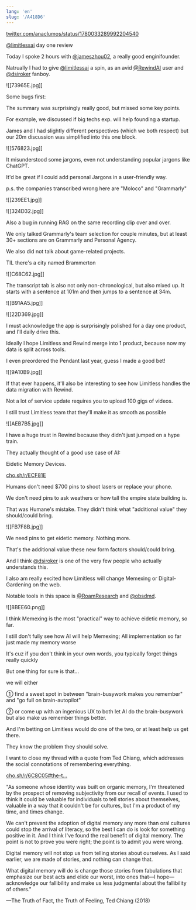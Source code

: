 ```yaml
---
lang: 'en'
slug: '/A418D6'
---
```


[twitter.com/anaclumos/status/1780033289992204540](https://twitter.com/anaclumos/status/1780033289992204540)

[@limitlessai](https://twitter.com/limitlessai) day one review

Today I spoke 2 hours with [@jameszhou02](https://twitter.com/jameszhou02), a really good enginifounder.

Natrually I had to give [@limitlessai](https://twitter.com/limitlessai) a spin, as an avid [@RewindAI](https://twitter.com/RewindAI) user and [@dsiroker](https://twitter.com/dsiroker) fanboy.

![[73965E.jpg]]

Some bugs first:

The summary was surprisingly really good, but missed some key points.

For example, we discussed if big techs exp. will help founding a startup.

James and I had slightly different perspectives (which we both respect) but our 20m discussion was simplified into this one block.

![[576823.jpg]]

It misunderstood some jargons, even not understanding popular jargons like ChatGPT.

It'd be great if I could add personal Jargons in a user-friendly way.

p.s. the companies transcribed wrong here are "Moloco" and "Grammarly"

![[239EE1.jpg]]

![[324D32.jpg]]

Also a bug in running RAG on the same recording clip over and over.

We only talked Grammarly's team selection for couple minutes, but at least 30+ sections are on Grammarly and Personal Agency.

We also did not talk about game-related projects.

TIL there's a city named Brammerton

![[C68C62.jpg]]

The transcript tab is also not only non-chronological, but also mixed up. It starts with a sentence at 101m and then jumps to a sentence at 34m.

![[B91AA5.jpg]]

![[22D369.jpg]]

I must acknowledge the app is surprisingly polished for a day one product, and I'll daily drive this.

Ideally I hope Limitless and Rewind merge into 1 product, because now my data is split across tools.

I even preordered the Pendant last year, guess I made a good bet!

![[9A10B9.jpg]]

If that ever happens, it'll also be interesting to see how Limitless handles the data migration with Rewind.

Not a lot of service update requires you to upload 100 gigs of videos.

I still trust Limitless team that they'll make it as smooth as possible

![[AEB7B5.jpg]]

I have a huge trust in Rewind because they didn't just jumped on a hype train.

They actually thought of a good use case of AI:

Eidetic Memory Devices.

[cho.sh/r/ECF81E](https://cho.sh/r/ECF81E)

Humans don't need $700 pins to shoot lasers or replace your phone.

We don't need pins to ask weathers or how tall the empire state building is.

That was Humane's mistake. They didn't think what "additional value" they should/could bring.

![[FB7F8B.jpg]]

We need pins to get eidetic memory. Nothing more.

That's the additional value these new form factors should/could bring.

And I think [@dsiroker](https://twitter.com/dsiroker) is one of the very few people who actually understands this.

I also am really excited how Limitless will change Memexing or Digital-Gardening on the web.

Notable tools in this space is [@RoamResearch](https://twitter.com/RoamResearch) and [@obsdmd](https://twitter.com/obsdmd).

![[8BEE60.png]]

I think Memexing is the most "practical" way to achieve eidetic memory, so far.

I still don't fully see how AI will help Memexing; All implementation so far just made my memory worse

It's cuz if you don't think in your own words, you typically forget things really quickly

But one thing for sure is that...

we will either

① find a sweet spot in between "brain-busywork makes you remember" and "go full on brain-autopilot"

② or come up with an ingenious UX to both let AI do the brain-busywork but also make us remember things better.

And I'm betting on Limitless would do one of the two, or at least help us get there.

They know the problem they should solve.

I want to close my thread with a quote from Ted Chiang, which addresses the social connotations of remembering everything.

[cho.sh/r/6C8C05#the-t…](https://cho.sh/r/6C8C05#the-truth-of-fact-the-truth-of-feeling)

"As someone whose identity was built on organic memory, I'm threatened by the prospect of removing subjectivity from our recall of events. I used to think it could be valuable for individuals to tell stories about themselves, valuable in a way that it couldn't be for cultures, but I'm a product of my time, and times change.

We can't prevent the adoption of digital memory any more than oral cultures could stop the arrival of literacy, so the best I can do is look for something positive in it. And I think I've found the real benefit of digital memory. The point is not to prove you were right; the point is to admit you were wrong.

Digital memory will not stop us from telling stories about ourselves. As I said earlier, we are made of stories, and nothing can change that.

What digital memory will do is change those stories from fabulations that emphasize our best acts and elide our worst, into ones that—I hope—acknowledge our fallibility and make us less judgmental about the fallibility of others."

—The Truth of Fact, the Truth of Feeling, Ted Chiang (2018)
